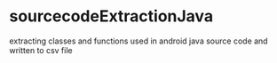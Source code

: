# sourcecodeExtractionJava
extracting classes and functions used in android java source code and written to csv file
